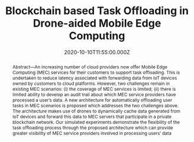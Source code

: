 ---
title: Blockchain based Task Offloading in Drone-aided Mobile Edge Computing
publication_types:
  - "2"
authors:
  - S. Luo
  - H. Li
  - Z. Wen*
  - B. Qian
  - G. Morgan
  - A. Longo
  - O. Rana
  - and R. Ranjan
publication_short: IEEE Network Magazine. [SCI-IF = 8.8]
abstract: "Abstract—An increasing number of cloud providers now offer Mobile
  Edge Computing (MEC) services for their customers to support task offloading.
  This is undertaken to reduce latency associated with forwarding data from IoT
  devices owned by customers to cloud platforms. However, two challenges remain
  in existing MEC scenarios: (i) the coverage of MEC services is limited; (ii)
  there is limited ability to develop an audit trail about which MEC service
  providers have processed a user’s data. A new architecture for automatically
  offloading user tasks in MEC scenarios is proposed which addresses the two
  challenges above. The architecture makes use of drones to dynamically cache
  data generated from IoT devices and forward this data to MEC servers that
  participate in a private blockchain network. Our simulated experiments
  demonstrate the flexibility of the task offloading process through the
  proposed architecture which can provide greater visibility of MEC service
  providers involved in processing users’ data"
draft: false
featured: false
tags:
  - 期刊
slides: null
url_pdf: http://www.zhenyu.info/papers/Blockchain_ieeenetwork.pdf
image:
  caption: ""
  focal_point: ""
  preview_only: false
summary: ""
url_dataset: ""
url_project: ""
url_source: ""
url_video: ""
author_notes: []
doi: ""
publication: IEEE Network Magazine. [SCI-IF = 8.8]
projects: []
date: 2020-10-10T11:55:00.000Z
url_slides: ""
publishDate: 2017-01-01T00:00:00.000Z
url_poster: ""
url_code: ""
---